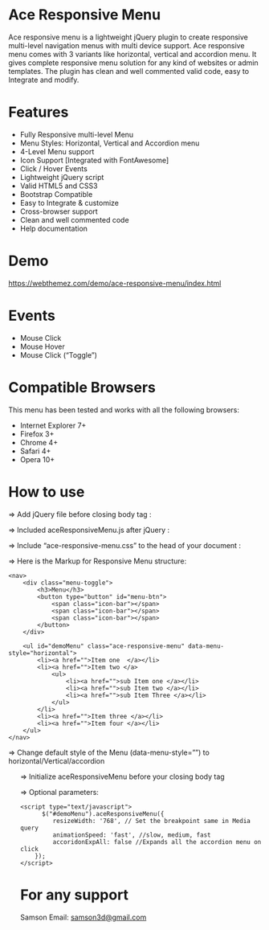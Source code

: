 Ace Responsive Menu
===================

Ace responsive menu is a lightweight jQuery plugin to create responsive multi-level navigation menus with multi device support.
Ace responsive menu comes with 3 variants like horizontal, vertical and accordion menu. It gives complete responsive menu solution for any kind of websites or admin templates. The plugin has clean and well commented valid code, easy to Integrate and modify.


Features
=========

+ Fully Responsive multi-level Menu
+ Menu Styles: Horizontal, Vertical and Accordion menu
+ 4-Level Menu support
+ Icon Support [Integrated with FontAwesome] 
+ Click / Hover Events
+ Lightweight jQuery script
+ Valid HTML5 and CSS3 
+ Bootstrap Compatible
+ Easy to Integrate & customize 
+ Cross-browser support
+ Clean and well commented code
+ Help documentation

Demo
====

https://webthemez.com/demo/ace-responsive-menu/index.html


Events
=======

+ Mouse Click 
+ Mouse Hover 
+ Mouse Click (“Toggle”)


Compatible Browsers
====================

This menu has been tested and works with all the following browsers:

+ Internet Explorer 7+ 
+ Firefox 3+
+ Chrome 4+
+ Safari 4+
+ Opera 10+


How to use
===========

=> Add jQuery file before closing body tag : <script src="js/jquery-1.10.1.min.js" type="text/javascript"></script>

=> Included aceResponsiveMenu.js after jQuery : <script src="js/ace-responsive-menu.js" type="text/javascript"></script>

=> Include “ace-responsive-menu.css” to the head of your document : <link href="css/ace-responsive-menu.css" rel="stylesheet" type="text/css" />

=> Here is the Markup for Responsive Menu structure:

	<nav>
		<div class="menu-toggle">
			<h3>Menu</h3>
			<button type="button" id="menu-btn">
				<span class="icon-bar"></span>
				<span class="icon-bar"></span>
				<span class="icon-bar"></span>
			</button>
		</div>

		<ul id="demoMenu" class="ace-responsive-menu" data-menu-style="horizontal">
			<li><a href="">Item one  </a></li>
			<li><a href="">Item two </a>
				<ul>
					<li><a href="">sub Item one </a></li>
					<li><a href="">sub Item two </a></li>
					<li><a href="">sub Item Three </a></li>
				</ul>
			</li>
			<li><a href="">Item three </a></li>
			<li><a href="">Item four </a></li>
		</ul>
	</nav>
        
=> Change default style of the Menu (data-menu-style=””) to horizontal/Vertical/accordion

   <ul id="demoMenu" class="ace-responsive-menu" data-menu-style="horizontal">

=> Initialize aceResponsiveMenu before your closing body tag

   <script type="text/javascript">
		$("#demoMenu").aceResponsiveMenu();
   </script>
	   
=> Optional parameters:

	<script type="text/javascript">
		  $("#demoMenu").aceResponsiveMenu({
			 resizeWidth: '768', // Set the breakpoint same in Media query       
			 animationSpeed: 'fast', //slow, medium, fast
			 accoridonExpAll: false //Expands all the accordion menu on click
		});     
	</script>

 
 
For any support
===============
Samson 
Email: samson3d@gmail.com
